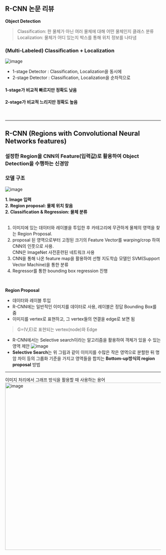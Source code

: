 ## R-CNN 논문 리뷰

**Object Detection**
> Classification: 한 물체가 아닌 여러 물체에 대해 어떤 물체인지 클래스 분류 <br>
> Localization: 물체가 어디 있는지 박스를 통해 위치 정보를 나타냄

### (Multi-Labeled) Classification + Localization
![image](https://github.com/user-attachments/assets/0dcea5ef-febe-4fe3-9630-bcef08368d6b)

- 1-stage Detector : Classification, Localization을 동시에 
- 2-stage Detector : Classification, Localization을 순차적으로
#### 1-stage가 비교적 빠르지만 정확도 낮음
#### 2-stage가 비교적 느리지만 정확도 높음 
<br>

---
## R-CNN (Regions with Convolutional Neural Networks features)
### 설정한 Region을 CNN의 Feature(입력값)로 활용하여 Object Detection을 수행하는 신경망


### 모델 구조
![image](https://github.com/user-attachments/assets/32f65056-a06f-4ebe-bd91-3edbc3699eec)


**1. Image 입력** <br>
**2. Region proposal: 물체 위치 찾음** <br>
**2. Classification & Regression: 물체 분류**  <br>
 <br>

1. 이미지에 있는 데이터와 레이블을 투입한 후 카테고리에 무관하게 물체의 영역을 찾는 Region Proposal.
2. proposal 된 영역으로부터 고정된 크기의 Feature Vector를 warping/crop 하여 CNN의 인풋으로 사용. <br> CNN은 ImageNet 사전훈련된 네트워크 사용
3. CNN을 통해 나온 feature map을 활용하여 선형 지도학습 모델인 SVM(Support Vector Machine)을 통한 분류
4. Regressor를 통한 bounding box regression 진행

<br>

**Region Proposal**
- 데이터와 레이블 투입
- R-CNN에는 일반적인 이미지를 데이터로 사용, 레이블은 정답 Bounding Box를 줌
- 이미지를 vertex로 표현하고, 그 vertex들의 연결을 edge로 보면 됨
> G=(V,E)로 표현되는 vertex(node)와 Edge

- R-CNN에서는 Selective search이라는 알고리즘을 활용하여 객체가 있을 수 있는 영역 제안
 ![image](https://github.com/user-attachments/assets/1650be00-3560-4405-a3af-3f86a3aba9a7)
- **Selective Search**는 위 그림과 같이 이미지를 수많은 작은 영역으로 분할한 뒤 명암 차이 등의 그룹화 기준을 가지고 영역들을 합치는 **Bottom-up방식의 region proposal** 방법
---

이미지 처리에서 그래프 방식을 활용할 때 사용하는 용어
<img width="542" alt="image" src="https://github.com/user-attachments/assets/6360db02-3af2-46ac-98ed-924d6f540631" />
<br>



